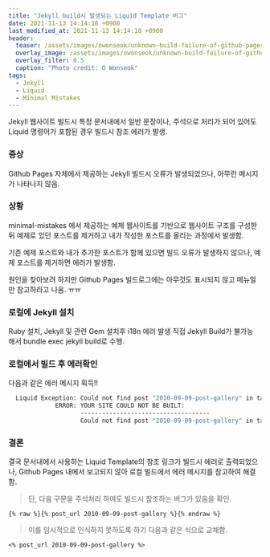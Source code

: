 ```yaml
---
title: "Jekyll build시 발생되는 Liquid Template 버그"
date: 2021-11-13 14:14:18 +0900
last_modified_at: 2021-11-13 14:14:18 +0900
header:
  teaser: /assets/images/owonseok/unknown-build-failure-of-github-pages.png
  overlay_image: /assets/images/owonseok/unknown-build-failure-of-github-pages.png
  overlay_filter: 0.5
  caption: "Photo credit: O Wonseok"
tags:
  - Jekyll
  - Liquid
  - Minimal Mistakes
---
```


Jekyll 웹사이트 빌드시 특정 문서내에서 일반 문장이나, 주석으로 처리가 되어 있어도 Liquid 명령어가 포함된 경우 빌드시 참조 에러가 발생.

### 증상

Github Pages 자체에서 제공하는 Jekyll 빌드시 오류가 발생되었으나, 아무런 메시지가 나타나지 않음.

### 상황
minimal-mistakes 에서 제공하는 예제 웹사이트를 기반으로 웹사이트 구조를 구성한 뒤 예제로 있던 포스트를 제거하고 내가 작성한 포스트를 올리는 과정에서 발생함.

기존 예제 포스트와 내가 추가한 포스트가 함께 있으면 빌드 오류가 발생하지 않으나, 예제 포스트를 제거하면 에러가 발생함.

원인을 찾아보려 하지만 Github Pages 빌드로그에는 아무것도 표시되지 않고 메뉴얼만 참고하라고 나옴. ㅠㅠ

### 로컬에 Jekyll 설치
Ruby 설치, Jekyll 및 관련 Gem 설치후 i18n 에러 발생
직접 Jekyll Build가 불가능 해서 bundle exec jekyll build로 수행.

### 로컬에서 빌드 후 에러확인
다음과 같은 에러 메시지 획득!!
```sh
  Liquid Exception: Could not find post "2010-09-09-post-gallery" in tag 'post_url'. Make sure the post exists and the name is correct. in D:/_git_/owonseok.github.io/_docs/14-helpers.md
             ERROR: YOUR SITE COULD NOT BE BUILT:
                    ------------------------------------
                    Could not find post "2010-09-09-post-gallery" in tag 'post_url'. Make sure the post exists and the name is correct.
```

### 결론
결국 문서내에서 사용하는 Liquid Template의 참조 링크가 빌드시 에러로 출력되었으나, Github Pages 내에서 보고되지 않아 로컬 빌드에서 에러 메시지를 참고하여 해결함.

> 단, 다음 구문을 주석처리 하여도 빌드시 참조하는 버그가 있음을 확인.
```
{% raw %}{% post_url 2010-09-09-post-gallery %}{% endraw %}
```

> 이를 임시적으로 인식하지 못하도록 하기 다음과 같은 식으로 교체함.
```
<% post_url 2010-09-09-post-gallery %>
```